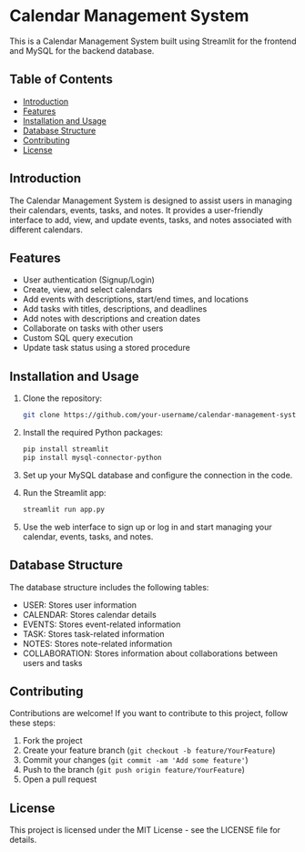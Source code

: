 # Calendar Management System

This is a Calendar Management System built using Streamlit for the frontend and MySQL for the backend database.

## Table of Contents

- [Introduction](#introduction)
- [Features](#features)
- [Installation and Usage](#installation-and-usage)
- [Database Structure](#database-structure)
- [Contributing](#contributing)
- [License](#license)

## Introduction

The Calendar Management System is designed to assist users in managing their calendars, events, tasks, and notes. It provides a user-friendly interface to add, view, and update events, tasks, and notes associated with different calendars.

## Features

- User authentication (Signup/Login)
- Create, view, and select calendars
- Add events with descriptions, start/end times, and locations
- Add tasks with titles, descriptions, and deadlines
- Add notes with descriptions and creation dates
- Collaborate on tasks with other users
- Custom SQL query execution
- Update task status using a stored procedure

## Installation and Usage

1. Clone the repository:

   ```bash
   git clone https://github.com/your-username/calendar-management-system.git
   ```

2. Install the required Python packages:

   ```bash
   pip install streamlit
   pip install mysql-connector-python
   ```

3. Set up your MySQL database and configure the connection in the code.

4. Run the Streamlit app:

   ```bash
   streamlit run app.py
   ```

5. Use the web interface to sign up or log in and start managing your calendar, events, tasks, and notes.

## Database Structure

The database structure includes the following tables:

- USER: Stores user information
- CALENDAR: Stores calendar details
- EVENTS: Stores event-related information
- TASK: Stores task-related information
- NOTES: Stores note-related information
- COLLABORATION: Stores information about collaborations between users and tasks

## Contributing

Contributions are welcome! If you want to contribute to this project, follow these steps:

1. Fork the project
2. Create your feature branch (`git checkout -b feature/YourFeature`)
3. Commit your changes (`git commit -am 'Add some feature'`)
4. Push to the branch (`git push origin feature/YourFeature`)
5. Open a pull request

## License

This project is licensed under the MIT License - see the LICENSE file for details.
